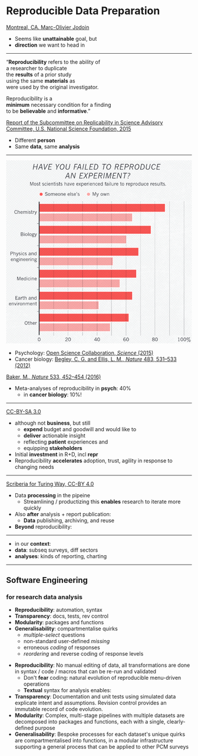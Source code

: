 <!-- .slide: <%= bg("unsplash-TStNU7H4UEE-hand_sunset.jpg") %> -->
# Reproducible Data Preparation
[Montreal, CA. Marc-Olivier Jodoin](https://unsplash.com/photos/TStNU7H4UEE "caption")

>>>
+ Seems like **unattainable** goal, but
+ **direction** we want to head in

---
“**Reproducibility** refers to the ability of <br>
a researcher to duplicate <br>
the **results** of a prior study <br>
using the same **materials** as <br>
were used by the original investigator. 

<!--
That is, a second researcher might use the same raw **data**
to build the same analysis **files** and implement the same 
statistical **analysis** in an attempt to yield the same results. 
-->

Reproducibility is a <br>
**minimum** necessary condition for a finding <br>
to be **believable** and **informative**.”

[Report of the Subcommittee on Replicability in Science Advisory Committee, U.S. National Science Foundation, 2015](https://www.nsf.gov/sbe/AC_Materials/SBE_Robust_and_Reliable_Research_Report.pdf "caption")

>>>
+ Different **person**
+ Same **data**, same **analysis**

---
![Failed to reproduce](/img/failed_to_repr.png)
<!-- .element: class="r-stretch" -->

+ Psychology: [Open Science Collaboration, *Science* (2015)](http://dx.doi.org/10.1126/science.aac4716)
+ Cancer biology: [Begley, C. G. and Ellis, L. M., *Nature* 483, 531–533 (2012)](https://www.nature.com/articles/483531a)

<!-- .element: style="font-size: 0.5rem" -->

[Baker, M., *Nature* 533, 452–454 (2016)](https://www.nature.com/articles/533452a "caption")

>>>
+ Meta-analyses of reproducibility in **psych**: 40%
  + in **cancer biology**: 10%!

---
<!-- .slide: data-background-image="/img/Technology_Life_Cycle.png" class="empty" -->

[CC-BY-SA 3.0](https://en.wikipedia.org/wiki/Technology_life_cycle "caption")

>>>
+ although not **business**, but still
  + **expend** budget and goodwill and would like to
  + **deliver** actionable insight 
  + reflecting **patient** experiences and
  + equipping **stakeholders**
+ Initial **investment** in R+D, incl **repr**
+ Reproducibility **accelerates** adoption, trust, agility in response to changing needs

---
<!-- .slide: data-background-image="/img/research-cycle.jpg" class="empty" -->

[Scriberia for Turing Way, CC-BY 4.0](https://the-turing-way.netlify.app/ "caption")

>>>
+ Data **processing** in the pipeine
  + Streamlining / productizing this **enables** research to iterate more quickly
+ Also **after** analysis + report publication:
  + **Data** publishing, archiving, and reuse
+ **Beyond** reproducibility:

---
<!-- .slide: data-background-image="/img/reproducible-definition-grid.jpg" class="empty" -->

>>>
+ in our **context**:
+ **data**: subseq surveys, diff sectors
+ **analyses**: kinds of reporting, charting

---
## Software Engineering 
### for research data analysis

+ **Reproducibility**: automation, syntax
+ **Transparency**: docs, tests, rev control
+ **Modularity**: packages and functions
+ **Generalisability**: compartmentalise quirks
  + *multiple-select* questions
  + non-standard user-defined *missing*
  + erroneous *coding* of responses
  + *reordering* and reverse coding of response levels

>>>
+ **Reproducibility**: No manual editing of data, all transformations are done
  in syntax / code / macros that can be re-run and validated
  + Don't **fear** coding: natural evolution of reproducible menu-driven operations
  + **Textual** syntax for analysis enables:
+ **Transparency**: Documentation and unit tests using simulated data
  explicate intent and assumptions. Revision control provides an immutable
  record of code evolution.
+ **Modularity**: Complex, multi-stage pipelines with multiple datasets are
  decomposed into packages and functions, each with a single, clearly-defined
  purpose
+ **Generalisability**: Bespoke processes for each dataset's unique quirks 
  are compartmentalised into functions, in a modular infrastructure supporting
  a general process that can be applied to other PCM surveys

